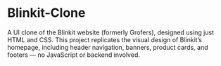 # Blinkit-Clone
A UI clone of the Blinkit website (formerly Grofers), designed using just HTML and CSS. This project replicates the visual design of Blinkit’s homepage, including header navigation, banners, product cards, and footers — no JavaScript or backend involved.
